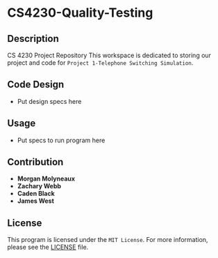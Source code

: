 # CS4230-Quality-Testing

## Description 
CS 4230 Project Repository This workspace is dedicated to storing our project and code for `Project 1-Telephone Switching Simulation`.

## Code Design

- Put design specs here


## Usage 

- Put specs to run program here




## Contribution

- **Morgan Molyneaux**
- **Zachary Webb** 
- **Caden Black**
- **James West**


## License
This program is licensed under the `MIT License`. For more information, please see the [LICENSE](LICENSE) file.
